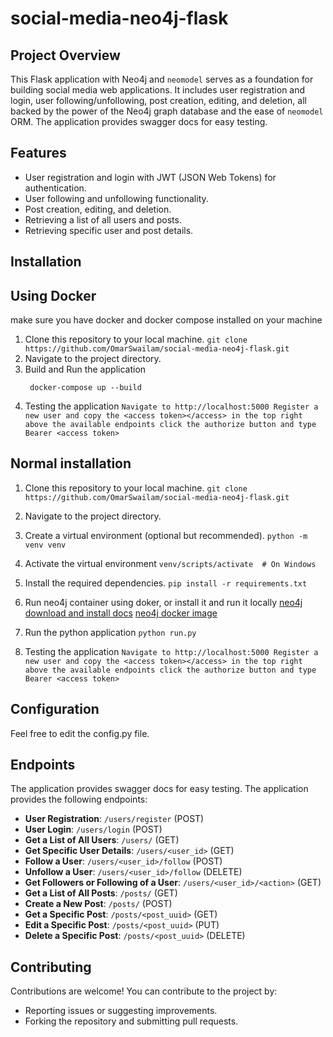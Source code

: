 # social-media-neo4j-flask
## Project Overview

This Flask application with Neo4j and `neomodel` serves as a foundation for building social media web applications. It includes user registration and login, user following/unfollowing, post creation, editing, and deletion, all backed by the power of the Neo4j graph database and the ease of `neomodel` ORM.
The application provides swagger docs for easy testing.
## Features

- User registration and login with JWT (JSON Web Tokens) for authentication.
- User following and unfollowing functionality.
- Post creation, editing, and deletion.
- Retrieving a list of all users and posts.
- Retrieving specific user and post details.

## Installation
## Using Docker
  make sure you have docker and docker compose installed on your machine
  1. Clone this repository to your local machine.
    ```
    git clone https://github.com/OmarSwailam/social-media-neo4j-flask.git
    ```
  2. Navigate to the project directory.
  3. Build and Run the application
     ```
      docker-compose up --build
     ```
  4. Testing the application
    ```
      Navigate to http://localhost:5000
      Register a new user and copy the <access token></access>
      in the top right above the available endpoints click the authorize button and type
      Bearer <access token>
    ```
## Normal installation
  1. Clone this repository to your local machine.
    ```
    git clone https://github.com/OmarSwailam/social-media-neo4j-flask.git
    ```
  2. Navigate to the project directory.
  3. Create a virtual environment (optional but recommended).
    ```
    python -m venv venv
    ```
  4. Activate the virtual environment
    ```
    venv/scripts/activate  # On Windows
    ```

  5. Install the required dependencies.
    ```
    pip install -r requirements.txt
    ```

  6. Run neo4j container using doker, or install it and run it locally
    [neo4j download and install docs](https://neo4j.com/docs/desktop-manual/current/installation/download-installation/)
    [neo4j docker image](https://hub.docker.com/_/neo4j)

  7. Run the python application
    ```
    python run.py
    ```
  8. Testing the application
    ```
      Navigate to http://localhost:5000
      Register a new user and copy the <access token></access>
      in the top right above the available endpoints click the authorize button and type
      Bearer <access token>
    ```
## Configuration

Feel free to edit the config.py file.

## Endpoints
The application provides swagger docs for easy testing.
The application provides the following endpoints:

- **User Registration**: `/users/register` (POST)
- **User Login**: `/users/login` (POST)
- **Get a List of All Users**: `/users/` (GET)
- **Get Specific User Details**: `/users/<user_id>` (GET)
- **Follow a User**: `/users/<user_id>/follow` (POST)
- **Unfollow a User**: `/users/<user_id>/follow` (DELETE)
- **Get Followers or Following of a User**: `/users/<user_id>/<action>` (GET)
- **Get a List of All Posts**: `/posts/` (GET)
- **Create a New Post**: `/posts/` (POST)
- **Get a Specific Post**: `/posts/<post_uuid>` (GET)
- **Edit a Specific Post**: `/posts/<post_uuid>` (PUT)
- **Delete a Specific Post**: `/posts/<post_uuid>` (DELETE)

## Contributing

Contributions are welcome! You can contribute to the project by:

- Reporting issues or suggesting improvements.
- Forking the repository and submitting pull requests.
